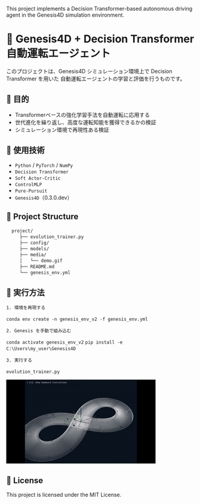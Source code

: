 This project implements a Decision Transformer-based autonomous driving agent in the Genesis4D simulation environment.

# 🚗 Genesis4D + Decision Transformer 自動運転エージェント

このプロジェクトは、Genesis4D シミュレーション環境上で Decision Transformer を用いた
自動運転エージェントの学習と評価を行うものです。


## 📌 目的
- Transformerベースの強化学習手法を自動運転に応用する
- 世代進化を繰り返し、高度な運転知能を獲得できるかの検証
- シミュレーション環境で再現性ある検証

## 🧠 使用技術
- `Python` / `PyTorch` / `NumPy`
- `Decision Transformer`
- `Soft Actor-Critic`
- `ControlMLP`
- `Pure-Pursuit`
- `Genesis4D`（0.3.0.dev）

## 📁 Project Structure
      project/ 
         ├── evolution_trainer.py 
         ├── config/ 
         ├── models/ 
         ├── media/ 
         │   └── demo.gif 
         ├── README.md 
         └── genesis_env.yml

## 🚀 実行方法

`1. 環境を再現する`

`conda env create -n genesis_env_v2 -f genesis_env.yml`

`2. Genesis を手動で組み込む`

`conda activate genesis_env_v2`
`pip install -e C:\Users\my_user\Genesis4D`

`3. 実行する`

`evolution_trainer.py`

![デモ動画](media/demo.gif)

## 📄 License

This project is licensed under the MIT License.

